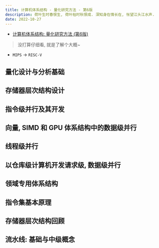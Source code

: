 ```yaml
---
title: 计算机体系结构 - 量化研究方法 - 第6版
description: 荷叶生时春恨生, 荷叶枯时秋恨成. 深知身在情长在, 怅望江头江水声.
date: 2022-10-27
---
```


- [计算机体系结构: 量化研究方法 (第6版)](https://book.douban.com/subject/36108789/)

> 没打算仔细看, 就是了解个大概~

- `MIPS` -> `RISC-V`

## 量化设计与分析基础

## 存储器层次结构设计

## 指令级并行及其开发

## 向量, SIMD 和 GPU 体系结构中的数据级并行

## 线程级并行

## 以仓库级计算机开发请求级, 数据级并行

## 领域专用体系结构

## 指令集基本原理

## 存储器层次结构回顾

## 流水线: 基础与中级概念
